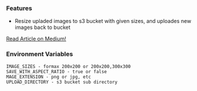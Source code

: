 ### Features

- Resize upladed images to s3 bucket with given sizes, and uploades new images back to bucket

[Read Article on Medium!](https://umtkas.medium.com/how-to-resize-images-in-s3-bucket-with-using-golang-as-a-lambda-function-91749dae57e1)


### Environment Variables

	IMAGE_SIZES - formax 200x200 or 200x200,300x300
	SAVE_WITH_ASPECT_RATIO - true or false
	MAGE_EXTENSION - png or jpg, etc
	UPLOAD_DIRECTORY - s3 bucket sub directory




